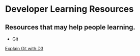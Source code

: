 # Developer Learning Resources
## Resources that may help people learning.

* Git

<a href=http://onlywei.github.io/explain-git-with-d3/>Explain Git with D3</a>
